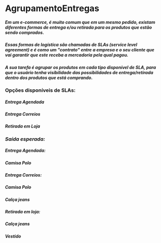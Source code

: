 # AgrupamentoEntregas


##### *Em um e-commerce, é muito comum que em um mesmo pedido, existam diferentes formas de entrega e/ou retirada para os produtos que estão sendo comprados.*
##### *Essas formas de logística são chamadas de SLAs (service level agreement) e é como um "contrato" entre a empresa e o seu cliente que vai garantir que este receba a mercadoria pela qual pagou.*
##### *A sua tarefa é agrupar os produtos em cada tipo disponível de SLA, para que o usuário tenha visibilidade das possibilidades de entrega/retirada dentro dos produtos que está comprando.*

### Opções disponíveis de SLAs:

##### Entrega Agendada
##### Entrega Correios
##### Retirada em Loja

### **_Saída esperada:_**

  ##### Entrega Agendada:
  ##### Camisa Polo

  ##### Entrega Correios:
  ##### Camisa Polo
  ##### Calça jeans

  ##### Retirada em loja:
  ##### Calça jeans
  ##### Vestido